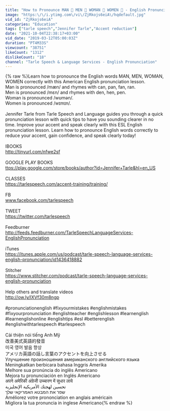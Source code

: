 ```yaml
---
title: "How to Pronounce MAN 👨 MEN 👬 WOMAN 👩 WOMEN 👭 - English Pronunciation Lesson"
image: "https:\/\/i.ytimg.com\/vi\/ZjRkojs6eiA\/hqdefault.jpg"
vid_id: "ZjRkojs6eiA"
categories: "Education"
tags: ["tarle speech","Jennifer Tarle","Accent reduction"]
date: "2021-10-04T22:38:17+03:00"
vid_date: "2019-03-12T05:00:03Z"
duration: "PT4M33S"
viewcount: "38751"
likeCount: "1312"
dislikeCount: "18"
channel: "Tarle Speech & Language Services - English Pronunciation"
---
```

{% raw %}Learn how to pronounce the English words MAN, MEN, WOMAN, WOMEN correctly with this American English pronunciation lesson. <br />Man is pronounced /mæn/ and rhymes with can, pan, fan, ran.<br />Men is pronounced /mɛn/ and rhymes with den, hen, pen. <br />Woman is pronounced /wʊmən/.<br />Women is pronounced /wɪmɪn/.                           <br /><br />Jennifer Tarle from Tarle Speech and Language guides you through a quick pronunciation lesson with quick tips to have you sounding clearer in no time.  Improve your accent and speak clearly with this ESL English pronunciation lesson.    Learn how to pronounce English words correctly to reduce your accent, gain confidence, and speak clearly today!<br /><br />IBOOKS <br /><a rel="nofollow" target="blank" href="http://tinyurl.com/nfwe2sf">http://tinyurl.com/nfwe2sf</a><br /><br />GOOGLE PLAY BOOKS<br /><a rel="nofollow" target="blank" href="ttps://play.google.com/store/books/author?id=Jennifer+Tarle&amp;hl=en_US">ttps://play.google.com/store/books/author?id=Jennifer+Tarle&amp;hl=en_US</a><br /><br />CLASSES<br /><a rel="nofollow" target="blank" href="https://tarlespeech.com/accent-training/training/">https://tarlespeech.com/accent-training/training/</a><br /><br />FB<br />www.facebook.com/tarlespeech <br /><br />TWEET<br /><a rel="nofollow" target="blank" href="https://twitter.com/tarlespeech">https://twitter.com/tarlespeech</a><br /><br />Feedburner<br /><a rel="nofollow" target="blank" href="http://feeds.feedburner.com/TarleSpeechLanguageServices-EnglishPronunciation">http://feeds.feedburner.com/TarleSpeechLanguageServices-EnglishPronunciation</a><br /><br />iTunes<br /><a rel="nofollow" target="blank" href="https://itunes.apple.com/us/podcast/tarle-speech-language-services-english-pronunciation/id1436418882">https://itunes.apple.com/us/podcast/tarle-speech-language-services-english-pronunciation/id1436418882</a><br /><br />Stitcher<br /><a rel="nofollow" target="blank" href="https://www.stitcher.com/podcast/tarle-speech-language-services-english-pronunciation">https://www.stitcher.com/podcast/tarle-speech-language-services-english-pronunciation</a><br /><br />Help others and translate videos<br /><a rel="nofollow" target="blank" href="http://ow.ly/IXVf30m8ngp">http://ow.ly/IXVf30m8ngp</a><br /><br />#pronunciationenglish #fixyourmistakes #englishmistakes #fixyourpronunciation #englishteacher #englishlesson #learnenglish #learnenglishonline #englishtips #esl #betterenglish #englishwithtarlespeech #tarlespeech<br /><br />Cải thiện nói tiếng Anh Mỹ <br />改善美式英語的發音 <br />미국 영어 발음 향상 <br />アメリカ英語の話し言葉のアクセントを向上させる <br />Улучшение произношения американского английского языка <br />Meningkatkan berbicara bahasa Inggris Amerika <br />Melhore sua pronúncia do inglês Americano<br />Mejora tu pronunciación en Inglés Americano <br />अपने अमेरिकी अंग्रेजी उच्चारण में सुधार लाये<br />تحسين لهجتك الأمريكية الإنجليزية <br />שפר את המבטא האמריקאי שלך <br />Améliorez votre prononciation en anglais américain <br />Migliora la tua pronuncia in inglese Americano{% endraw %}
